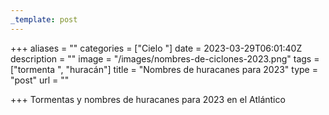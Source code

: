 ```yaml
---
_template: post
---
```




+++
aliases = ""
categories = ["Cielo "]
date = 2023-03-29T06:01:40Z
description = ""
image = "/images/nombres-de-ciclones-2023.png"
tags = ["tormenta ", "huracán"]
title = "Nombres de huracanes para 2023"
type = "post"
url = ""

+++
Tormentas y nombres de huracanes para 2023 en el Atlántico
